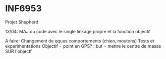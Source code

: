 # INF6953
Projet Shepherd

13/04:
MAJ du code avec le single linkage propre et la fonction objectif

A faire: 
Changement de qques comportements (chien, moutons)
Tests et experimentations
Objectif = point en GPS? : but = mettre le centre de masse SUR l'objectf
